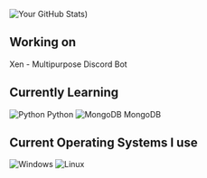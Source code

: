 <!--
**modz90/modz90** is a ✨ _special_ ✨ repository because its `README.md` (this file) appears on your GitHub profile.

Here are some ideas to get you started:
- 👯 I’m looking to collaborate on ...
- 🤔 I’m looking for help with ...
- 💬 Ask me about ...
- 📫 How to reach me: ...
- 😄 Pronouns: ...
- ⚡ Fun fact: ...
-->
![Your GitHub Stats](https://github-readme-stats.vercel.app/api?username=modz90&show_icons=true&hide_border=true))

## Working on
Xen - Multipurpose Discord Bot

## Currently Learning
![Python](https://img.shields.io/badge/python-3670A0?style=for-the-badge&logo=python&logoColor=ffdd54) 
Python
![MongoDB](https://img.shields.io/badge/MongoDB-%234ea94b.svg?style=for-the-badge&logo=mongodb&logoColor=darkgreen) 
MongoDB

## Current Operating Systems I use
![Windows](https://img.shields.io/badge/Windows-0078D6?style=for-the-badge&logo=windows&logoColor=white)
![Linux](https://img.shields.io/badge/Linux-FCC624?style=for-the-badge&logo=linux&logoColor=black)
